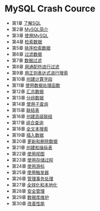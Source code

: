 MySQL Crash Cource
===========================

* 第1章 [了解SQL](01-understanding-sql.sql)
* 第2章 [MySQL简介](02-introducing-mysql.sql)
* 第3章 [使用MySQL](03-working-with-mysql.sql)
* 第4章 [检索数据](04-retrieving-data.sql)
* 第5章 [排序检索数据](05-sorting-retrieved-data.sql)
* 第6章 [过滤数据](06-filtering-data.sql)
* 第7章 [数据过滤](07-advanced-data-filtering.sql)
* 第8章 [用通配符进行过滤](08-using-wildcard-filtering.sql)
* 第9章 [用正则表达式进行搜索](09-searching-using-regular-expressions.sql)
* 第10章 [创建计算字段](10-creating-calculated-fields.sql)
* 第11章 [使用数据处理函数](11-using-data-manipulation-functions.sql)
* 第12章 [汇总数据](12-summarizing-data.sql)
* 第13章 [分组数据](13-grouping-data.sql)
* 第14章 [使用子查询](14-working-with-subqueries.sql)
* 第15章 [联结表](15-joining-tables.sql)
* 第16章 [创建高级联结](16-creating-advanced-joins.sql)
* 第17章 [组合查询](17-combining-queries.sql)
* 第18章 [全文本搜索](18-full-text-searching.sql)
* 第19章 [插入数据](19-inserting-data.sql)
* 第20章 [更新和删除数据](20-updating-and-deleting-data.sql)
* 第21章 [创建和操纵表](21-creating-and-manipulating-tables.sql)
* 第22章 [使用视图](22-using-views.sql)
* 第23章 [使用存储过程](23-working-with-stored-procedures.sql)
* 第24章 [使用游标](24-using-cursors.sql)
* 第25章 [使用触发器](25-using-triggers.sql)
* 第26章 [管理事务处理](26-managing-transaction-processing.sql)
* 第27章 [全球化和本地化](27-globalization-and-localization.sql)
* 第28章 [安全管理](28-managing-security.sql)
* 第29章 [数据库维护](29-database-maintenance.sql)
* 第30章 [改善性能](30-improving-performance.sql)
